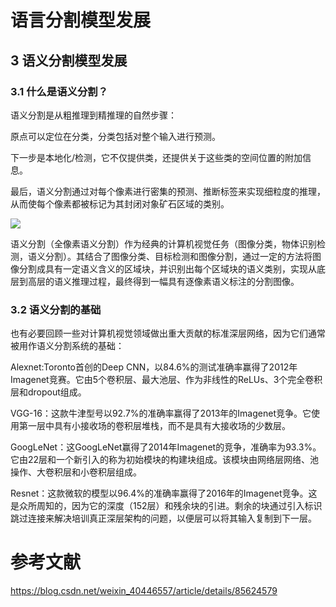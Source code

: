 # 语言分割模型发展

## 3 语义分割模型发展

### 3.1 什么是语义分割？

语义分割是从粗推理到精推理的自然步骤：

原点可以定位在分类，分类包括对整个输入进行预测。

下一步是本地化/检测，它不仅提供类，还提供关于这些类的空间位置的附加信息。

最后，语义分割通过对每个像素进行密集的预测、推断标签来实现细粒度的推理，从而使每个像素都被标记为其封闭对象矿石区域的类别。

![](https://img-blog.csdnimg.cn/20190102165307605.png?x-oss-process=image/watermark,type_ZmFuZ3poZW5naGVpdGk,shadow_10,text_aHR0cHM6Ly9ibG9nLmNzZG4ubmV0L3dlaXhpbl80MDQ0NjU1Nw==,size_16,color_FFFFFF,t_70)

语义分割（全像素语义分割）作为经典的计算机视觉任务（图像分类，物体识别检测，语义分割）。其结合了图像分类、目标检测和图像分割，通过一定的方法将图像分割成具有一定语义含义的区域块，并识别出每个区域块的语义类别，实现从底层到高层的语义推理过程，最终得到一幅具有逐像素语义标注的分割图像。
### 3.2 语义分割的基础

也有必要回顾一些对计算机视觉领域做出重大贡献的标准深层网络，因为它们通常被用作语义分割系统的基础：

Alexnet:Toronto首创的Deep CNN，以84.6%的测试准确率赢得了2012年Imagenet竞赛。它由5个卷积层、最大池层、作为非线性的ReLUs、3个完全卷积层和dropout组成。

VGG-16：这款牛津型号以92.7%的准确率赢得了2013年的Imagenet竞争。它使用第一层中具有小接收场的卷积层堆栈，而不是具有大接收场的少数层。

GoogLeNet：这GoogLeNet赢得了2014年Imagenet的竞争，准确率为93.3%。它由22层和一个新引入的称为初始模块的构建块组成。该模块由网络层网络、池操作、大卷积层和小卷积层组成。

Resnet：这款微软的模型以96.4%的准确率赢得了2016年的Imagenet竞争。这是众所周知的，因为它的深度（152层）和残余块的引进。剩余的块通过引入标识跳过连接来解决培训真正深层架构的问题，以便层可以将其输入复制到下一层。


# 参考文献
https://blog.csdn.net/weixin_40446557/article/details/85624579
